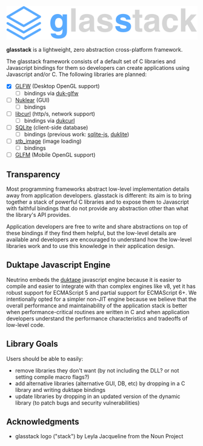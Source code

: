 ![glasstack logo](glasstack-logo.png?raw=true "glasstack")

**glasstack** is a lightweight, zero abstraction cross-platform framework.

The glasstack framework consists of a default set of C libraries and Javascript bindings for them so developers can create applications using Javascript and/or C. The following libraries are planned:

* [x] [GLFW](https://www.glfw.org) (Desktop OpenGL support)
  * [ ] bindings via [duk-glfw](https://github.com/lzubiaur/duk-glfw)
* [ ] [Nuklear](https://github.com/vurtun/nuklear) (GUI)
  * [ ] bindings
* [ ] [libcurl](https://curl.haxx.se/libcurl/) (http/s, network support)
  * [ ] bindings via [dukcurl](https://github.com/creationix/dukcurl)
* [ ] [SQLite](https://sqlite.org/index.html) (client-side database)
  * [ ] bindings (previous work: [sqlite-js](https://github.com/abiliojr/sqlite-js), [duklite](https://github.com/fasterthanlime/duklite))
* [ ] [stb_image](https://github.com/nothings/stb) (image loading)
  * [ ] bindings
* [ ] [GLFM](https://github.com/brackeen/glfm) (Mobile OpenGL support)

## Transparency

Most programming frameworks abstract low-level implementation details away from application developers. glasstack is different: its aim is to bring together a stack of powerful C libraries and to expose them to Javascript with faithful bindings that do not provide any abstraction other than what the library's API provides.

Application developers are free to write and share abstractions on top of these bindings if they find them helpful, but the low-level details are available and developers are encouraged to understand how the low-level libraries work and to use this knowledge in their application design.

## Duktape Javascript Engine

Neutrino embeds the [duktape](https://duktape.org) javascript engine because it is easier to compile and easier to integrate with than complex engines like v8, yet it has robust support for ECMAScript 5 and partial support for ECMAScript 6+. We intentionally opted for a simpler non-JIT engine because we believe that the overall performance and maintainability of the application stack is better when performance-critical routines are written in C and when application developers understand the performance characteristics and tradeoffs of low-level code.

## Library Goals

Users should be able to easily:

* remove libraries they don't want (by not including the DLL? or not setting compile macro flags?)
* add alternative libraries (alternative GUI, DB, etc) by dropping in a C library and writing duktape bindings
* update libraries by dropping in an updated version of the dynamic library (to patch bugs and security vulnerabilities)

## Acknowledgments

* glasstack logo ("stack") by Leyla Jacqueline from the Noun Project
